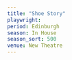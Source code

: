 ```yaml
---
title: "Shoe Story"
playwright:
period: Edinburgh
season: In House
season_sort: 500
venue: New Theatre
---
```


